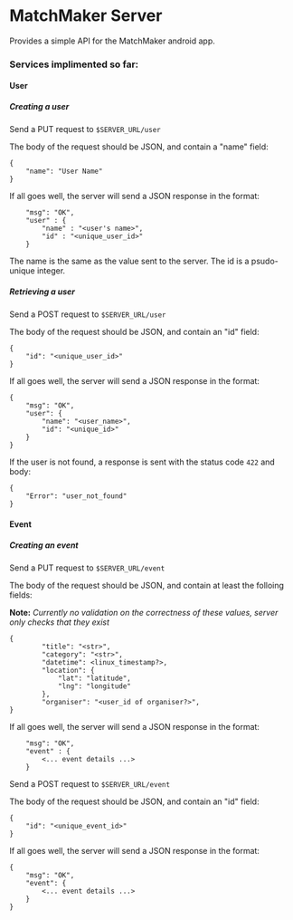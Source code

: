 # MatchMaker Server

Provides a simple API for the MatchMaker android app.


### Services implimented so far:

#### User
##### Creating a user

Send a PUT request to `$SERVER_URL/user`

The body of the request should be JSON, and contain a "name" field:
```
{
    "name": "User Name"
}
```

If all goes well, the server will send a JSON response in the format:
```
    "msg": "OK",
    "user" : {
        "name" : "<user's name>",
        "id" : "<unique_user_id>"
    }
```
The name is the same as the value sent to the server. The id is a psudo-unique integer.


##### Retrieving a user

Send a POST request to `$SERVER_URL/user`

The body of the request should be JSON, and contain an "id" field:
```
{
    "id": "<unique_user_id>"
}
```

If all goes well, the server will send a JSON response in the format:
```
{
    "msg": "OK",
    "user": {
        "name": "<user_name>",
        "id": "<unique_id>"
    }
}
```

If the user is not found, a response is sent with the status code `422` and body:
```
{
    "Error": "user_not_found"
}
```

#### Event

##### Creating an event

Send a PUT request to `$SERVER_URL/event`

The body of the request should be JSON, and contain at least the folloing fields:

**Note:** _Currently no validation on the correctness of these values, server only checks that they exist_

```
{
        "title": "<str>",
        "category": "<str>",
        "datetime": <linux_timestamp?>,
        "location": {
            "lat": "latitude",
            "lng": "longitude"
        },
        "organiser": "<user_id of organiser?>",
}
```

If all goes well, the server will send a JSON response in the format:
```
    "msg": "OK",
    "event" : {
        <... event details ...>
    }
```

Send a POST request to `$SERVER_URL/event`

The body of the request should be JSON, and contain an "id" field:
```
{
    "id": "<unique_event_id>"
}
```

If all goes well, the server will send a JSON response in the format:
```
{
    "msg": "OK",
    "event": {
        <... event details ...>
    }
}
```

